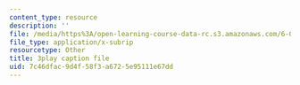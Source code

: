 ```yaml
---
content_type: resource
description: ''
file: /media/https%3A/open-learning-course-data-rc.s3.amazonaws.com/6-042j-mathematics-for-computer-science-spring-2015/7c46dfac9d4f58f3a6725e95111e67dd_BH4qlkYCLW0.vtt
file_type: application/x-subrip
resourcetype: Other
title: 3play caption file
uid: 7c46dfac-9d4f-58f3-a672-5e95111e67dd
---
```

